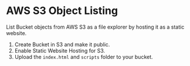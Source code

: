 # AWS S3 Object Listing

List Bucket objects from AWS S3 as a file explorer by hosting it as a static website.

 1. Create Bucket in S3 and make it public.
 2. Enable Static Website Hosting for S3.
 3. Upload the `index.html` and `scripts` folder to your bucket.
